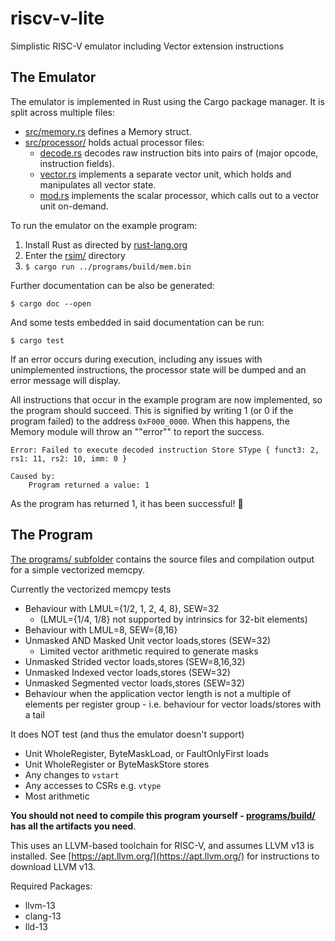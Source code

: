 # riscv-v-lite
Simplistic RISC-V emulator including Vector extension instructions

## The Emulator

The emulator is implemented in Rust using the Cargo package manager.
It is split across multiple files:
- [src/memory.rs](/rsim/src/memory.rs) defines a Memory struct.
- [src/processor/](/rsim/src/processor/) holds actual processor files:
    - [decode.rs](rsim/src/processor/decode.rs) decodes raw instruction bits into pairs of (major opcode, instruction fields).
    - [vector.rs](rsim/src/processor/vector.rs) implements a separate vector unit, which holds and manipulates all vector state.
    - [mod.rs](rsim/src/processor/mod.rs) implements the scalar processor, which calls out to a vector unit on-demand.

To run the emulator on the example program:
1. Install Rust as directed by [rust-lang.org](https://www.rust-lang.org/tools/install)
2. Enter the [rsim/](/rsim/) directory
3. ```$ cargo run ../programs/build/mem.bin```

Further documentation can be also be generated:

```$ cargo doc --open```

And some tests embedded in said documentation can be run:

```$ cargo test```

If an error occurs during execution, including any issues with unimplemented instructions, the processor state will be dumped and an error message will display.

All instructions that occur in the example program are now implemented, so the program should succeed.
This is signified by writing 1 (or 0 if the program failed) to the address `0xF000_0000`.
When this happens, the Memory module will throw an ""error"" to report the success.

```
Error: Failed to execute decoded instruction Store SType { funct3: 2, rs1: 11, rs2: 10, imm: 0 }

Caused by:
    Program returned a value: 1
```

As the program has returned 1, it has been successful! 🎉

## The Program

[The programs/ subfolder](/programs/) contains the source files and compilation output for a simple vectorized memcpy.

Currently the vectorized memcpy tests
- Behaviour with LMUL={1/2, 1, 2, 4, 8}, SEW=32
  - (LMUL={1/4, 1/8} not supported by intrinsics for 32-bit elements)
- Behaviour with LMUL=8, SEW={8,16}
- Unmasked AND Masked Unit vector loads,stores (SEW=32)
  - Limited vector arithmetic required to generate masks
- Unmasked Strided vector loads,stores (SEW=8,16,32)
- Unmasked Indexed vector loads,stores (SEW=32)
- Unmasked Segmented vector loads,stores (SEW=32)
- Behaviour when the application vector length is not a multiple of elements per register group - i.e. behaviour for vector loads/stores with a tail

It does NOT test (and thus the emulator doesn't support)
- Unit WholeRegister, ByteMaskLoad, or FaultOnlyFirst loads
- Unit WholeRegister or ByteMaskStore stores
- Any changes to `vstart`
- Any accesses to CSRs e.g. `vtype`
- Most arithmetic

**You should not need to compile this program yourself - [programs/build/](/programs/build/) has all the artifacts you need**. 

This uses an LLVM-based toolchain for RISC-V, and assumes LLVM v13 is installed.
See [https://apt.llvm.org/](https://apt.llvm.org/) for instructions to download LLVM v13.

Required Packages:
- llvm-13
- clang-13
- lld-13
